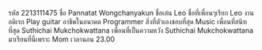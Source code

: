 รหัส 2213111475
ชื่อ Pannatat Wongchanyakun
ชื่อเล่น Leo
ชื่อที่เพื่อนๆเรียก Leo
งานอดิเรก Play guitar
อาชีพในอนาคต Programmer
สิ่งที่ตัวเองชอบที่สุด Music
เพื่อนที่สนิทที่สุด Suthichai Mukchokwattana
เพื่อนที่เป็นความหวัง Suthichai Mukchokwattana
มาเรียนที่นี่เพราะ Mom
เวลานอน 23.00